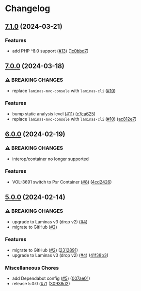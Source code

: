 # Changelog

## [7.1.0](https://github.com/dvsa/olcs-logging/compare/v7.0.0...v7.1.0) (2024-03-21)


### Features

* add PHP ^8.0 support ([#13](https://github.com/dvsa/olcs-logging/issues/13)) ([1c0bbd7](https://github.com/dvsa/olcs-logging/commit/1c0bbd7b949fa0c21728431b57a033aff991546b))

## [7.0.0](https://github.com/dvsa/olcs-logging/compare/v6.0.0...v7.0.0) (2024-03-18)


### ⚠ BREAKING CHANGES

* replace `laminas-mvc-console` with `laminas-cli` ([#10](https://github.com/dvsa/olcs-logging/issues/10))

### Features

* bump static analysis level ([#11](https://github.com/dvsa/olcs-logging/issues/11)) ([c7ca625](https://github.com/dvsa/olcs-logging/commit/c7ca6253e4dd1b7bfe5bcdb590fbb0327fbd6c34))
* replace `laminas-mvc-console` with `laminas-cli` ([#10](https://github.com/dvsa/olcs-logging/issues/10)) ([ac812e7](https://github.com/dvsa/olcs-logging/commit/ac812e79fde4fe74cf6f1e7dc7a30c5f4b96d590))

## [6.0.0](https://github.com/dvsa/olcs-logging/compare/v5.0.0...v6.0.0) (2024-02-19)


### ⚠ BREAKING CHANGES

* interop/container no longer supported

### Features

* VOL-3691 switch to Psr Container ([#8](https://github.com/dvsa/olcs-logging/issues/8)) ([4cd2426](https://github.com/dvsa/olcs-logging/commit/4cd242686884b8fb9feca57281cc3850097beffd))

## [5.0.0](https://github.com/dvsa/olcs-logging/compare/v5.0.0...v5.0.0) (2024-02-14)


### ⚠ BREAKING CHANGES

* upgrade to Laminas v3 (drop v2) ([#4](https://github.com/dvsa/olcs-logging/issues/4))
* migrate to GitHub ([#2](https://github.com/dvsa/olcs-logging/issues/2))

### Features

* migrate to GitHub ([#2](https://github.com/dvsa/olcs-logging/issues/2)) ([2312891](https://github.com/dvsa/olcs-logging/commit/2312891aeb3e67cd17c4fce9dbafe0f0e7c2e099))
* upgrade to Laminas v3 (drop v2) ([#4](https://github.com/dvsa/olcs-logging/issues/4)) ([41f38b3](https://github.com/dvsa/olcs-logging/commit/41f38b368ec4bd6530b04396215e577bb466b494))


### Miscellaneous Chores

* add Dependabot config ([#5](https://github.com/dvsa/olcs-logging/issues/5)) ([007ae01](https://github.com/dvsa/olcs-logging/commit/007ae01591312a1f2c81934c9594bd60dd8cd819))
* release 5.0.0 ([#7](https://github.com/dvsa/olcs-logging/issues/7)) ([30938d2](https://github.com/dvsa/olcs-logging/commit/30938d2828697aeb4193cfd5988bbb16bd201041))

